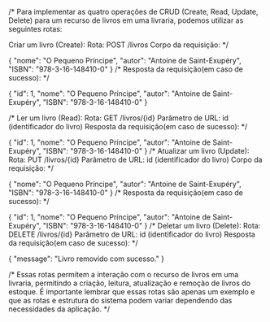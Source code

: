 /* Para implementar as quatro operações de CRUD (Create, Read, Update, Delete) para um recurso de livros em uma livraria, podemos utilizar as seguintes rotas:

Criar um livro (Create):
Rota: POST /livros
Corpo da requisição: */

{
   "nome": "O Pequeno Príncipe",
   "autor": "Antoine de Saint-Exupéry",
   "ISBN": "978-3-16-148410-0"
}
/* 
Resposta da requisição(em caso de sucesso): */

{
   "id": 1,
   "nome": "O Pequeno Príncipe",
   "autor": "Antoine de Saint-Exupéry",
   "ISBN": "978-3-16-148410-0"
}

/* Ler um livro (Read):
Rota: GET /livros/{id}
Parâmetro de URL: id (identificador do livro)
Resposta da requisição(em caso de sucesso): */

{
   "id": 1,
   "nome": "O Pequeno Príncipe",
   "autor": "Antoine de Saint-Exupéry",
   "ISBN": "978-3-16-148410-0"
}
/* Atualizar um livro (Update):
Rota: PUT /livros/{id}
Parâmetro de URL: id (identificador do livro)
Corpo da requisição: */

{
   "nome": "O Pequeno Príncipe",
   "autor": "Antoine de Saint-Exupéry",
   "ISBN": "978-3-16-148410-0"
}
/* Resposta da requisição(em caso de sucesso): */

{
   "id": 1,
   "nome": "O Pequeno Príncipe",
   "autor": "Antoine de Saint-Exupéry",
   "ISBN": "978-3-16-148410-0"
}
/* Deletar um livro (Delete):
Rota: DELETE /livros/{id}
Parâmetro de URL: id (identificador do livro)
Resposta da requisição(em caso de sucesso): */

{
   "message": "Livro removido com sucesso."
}

/* 
Essas rotas permitem a interação com o recurso de livros em uma livraria, permitindo a criação, leitura, atualização e remoção de livros do estoque. É importante lembrar que essas rotas são apenas um exemplo e que as rotas e estrutura do sistema podem variar dependendo das necessidades da aplicação. */